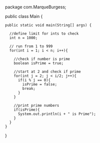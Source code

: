package com.MarqueBurgess;

public class Main {

    public static void main(String[] args) {

      //define limit for ints to check
      int n = 1000;

      // run from 1 to 999
      for(int i = 1; i < n; i++){

        //check if number is prime
        boolean isPrime = true;

        //start at 2 and check if prime
        for(int j = 2; j < i/2; j++){
          if(i % j == 0){
            isPrime = false;
            break;
          }
        }

        //print prime numbers
        if(isPrime){
          System.out.println(i + " is Prime");
        }
      }
    }
}
